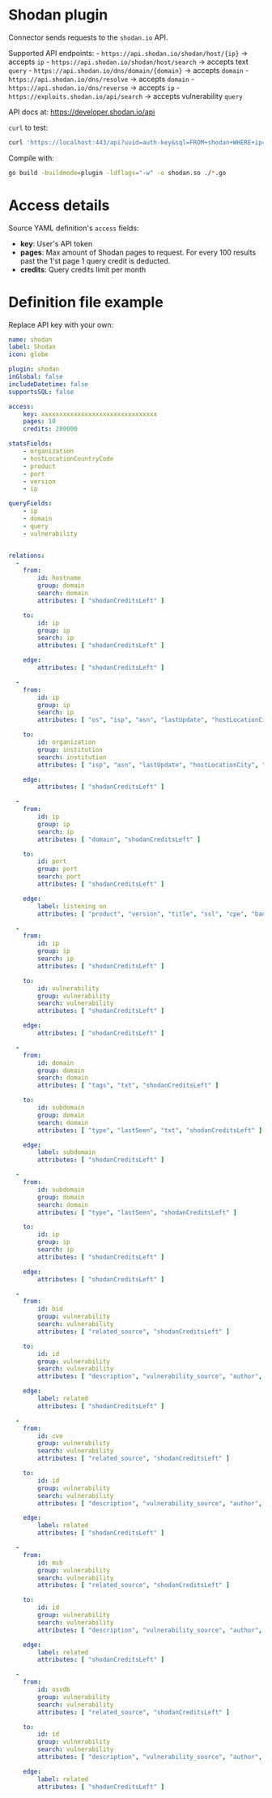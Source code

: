 # Shodan plugin

Connector sends requests to the `shodan.io` API.

Supported API endpoints:
    - `https://api.shodan.io/shodan/host/{ip}`    -> accepts `ip`
    - `https://api.shodan.io/shodan/host/search`  -> accepts text `query`
    - `https://api.shodan.io/dns/domain/{domain}` -> accepts `domain`
    - `https://api.shodan.io/dns/resolve`         -> accepts `domain`
    - `https://api.shodan.io/dns/reverse`         -> accepts `ip`
    - `https://exploits.shodan.io/api/search`     -> accepts vulnerability `query`

API docs at: https://developer.shodan.io/api

`curl` to test:
```sh
curl 'https://localhost:443/api?uuid=auth-key&sql=FROM+shodan+WHERE+ip=%278.8.8.8%27'
```

Compile with:
```sh
go build -buildmode=plugin -ldflags="-w" -o shodan.so ./*.go
```

# Access details

Source YAML definition's `access` fields:
- **key**: User's API token
- **pages**: Max amount of Shodan pages to request. For every 100 results past the 1'st page 1 query credit is deducted.
- **credits**: Query credits limit per month


# Definition file example

Replace API key with your own:
```yaml
name: shodan
label: Shodan
icon: globe

plugin: shodan
inGlobal: false
includeDatetime: false
supportsSQL: false

access:
    key: xxxxxxxxxxxxxxxxxxxxxxxxxxxxxxxx
    pages: 10
    credits: 200000

statsFields:
    - organization
    - hostLocationCountryCode
    - product
    - port
    - version
    - ip

queryFields:
    - ip
    - domain
    - query
    - vulnerability


relations:
  -
    from:
        id: hostname
        group: domain
        search: domain
        attributes: [ "shodanCreditsLeft" ]

    to:
        id: ip
        group: ip
        search: ip
        attributes: [ "shodanCreditsLeft" ]

    edge:
        attributes: [ "shodanCreditsLeft" ]

  -
    from:
        id: ip
        group: ip
        search: ip
        attributes: [ "os", "isp", "asn", "lastUpdate", "hostLocationCity", "hostLocationRegionCode", "hostLocationAreaCode", "hostLocationLatitude", "hostLocationLongitude", "hostLocationCountry", "hostLocationCountryCode", "hostLocationCountryCode3", "hostLocationPostal", "hostLocationDMA", "shodanCreditsLeft" ]

    to:
        id: organization
        group: institution
        search: institution
        attributes: [ "isp", "asn", "lastUpdate", "hostLocationCity", "hostLocationRegionCode", "hostLocationAreaCode", "hostLocationLatitude", "hostLocationLongitude", "hostLocationCountry", "hostLocationCountryCode", "hostLocationCountryCode3", "hostLocationPostal", "hostLocationDMA", "shodanCreditsLeft" ]

    edge:
        attributes: [ "shodanCreditsLeft" ]

  -
    from:
        id: ip
        group: ip
        search: ip
        attributes: [ "domain", "shodanCreditsLeft" ]

    to:
        id: port
        group: port
        search: port
        attributes: [ "shodanCreditsLeft" ]

    edge:
        label: listening on
        attributes: [ "product", "version", "title", "ssl", "cpe", "banner", "transport", "domain", "timestamp" ,"deviceType", "data", "opts", "shodanCreditsLeft" ]

  -
    from:
        id: ip
        group: ip
        search: ip
        attributes: [ "shodanCreditsLeft" ]

    to:
        id: vulnerability
        group: vulnerability
        search: vulnerability
        attributes: [ "shodanCreditsLeft" ]

    edge:
        attributes: [ "shodanCreditsLeft" ]

  -
    from:
        id: domain
        group: domain
        search: domain
        attributes: [ "tags", "txt", "shodanCreditsLeft" ]

    to:
        id: subdomain
        group: domain
        search: domain
        attributes: [ "type", "lastSeen", "txt", "shodanCreditsLeft" ]

    edge:
        label: subdomain
        attributes: [ "shodanCreditsLeft" ]

  -
    from:
        id: subdomain
        group: domain
        search: domain
        attributes: [ "type", "lastSeen", "shodanCreditsLeft" ]

    to:
        id: ip
        group: ip
        search: ip
        attributes: [ "shodanCreditsLeft" ]

    edge:
        attributes: [ "shodanCreditsLeft" ]

  -
    from:
        id: bid
        group: vulnerability
        search: vulnerability
        attributes: [ "related_source", "shodanCreditsLeft" ]

    to:
        id: id
        group: vulnerability
        search: vulnerability
        attributes: [ "description", "vulnerability_source", "author", "code", "date", "platform", "port", "type", "privileged", "rank", "version", "shodanCreditsLeft" ]

    edge:
        label: related
        attributes: [ "shodanCreditsLeft" ]

  -
    from:
        id: cve
        group: vulnerability
        search: vulnerability
        attributes: [ "related_source", "shodanCreditsLeft" ]

    to:
        id: id
        group: vulnerability
        search: vulnerability
        attributes: [ "description", "vulnerability_source", "author", "code", "date", "platform", "port", "type", "privileged", "rank", "version", "shodanCreditsLeft" ]

    edge:
        label: related
        attributes: [ "shodanCreditsLeft" ]

  -
    from:
        id: msb
        group: vulnerability
        search: vulnerability
        attributes: [ "related_source", "shodanCreditsLeft" ]

    to:
        id: id
        group: vulnerability
        search: vulnerability
        attributes: [ "description", "vulnerability_source", "author", "code", "date", "platform", "port", "type", "privileged", "rank", "version", "shodanCreditsLeft" ]

    edge:
        label: related
        attributes: [ "shodanCreditsLeft" ]

  -
    from:
        id: osvdb
        group: vulnerability
        search: vulnerability
        attributes: [ "related_source", "shodanCreditsLeft" ]

    to:
        id: id
        group: vulnerability
        search: vulnerability
        attributes: [ "description", "vulnerability_source", "author", "code", "date", "platform", "port", "type", "privileged", "rank", "version", "shodanCreditsLeft" ]

    edge:
        label: related
        attributes: [ "shodanCreditsLeft" ]
```